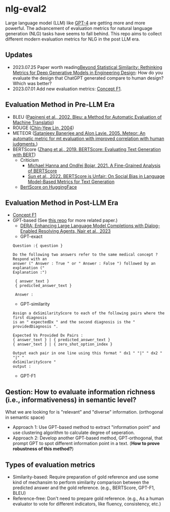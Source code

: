 # nlg-eval2
Large language model (LLM) like [GPT-4](https://openai.com/product/gpt-4)
are getting more and more powerful. The advancement of evaluation metrics 
for natural language generation (NLG) tasks have seems to fall behind. 
This repo aims to collect different modern evaluation metrics for NLG 
in the post LLM era.

## Updates
- 2023.07.25 Paper worth reading[Beyond Statistical Similarity: Rethinking Metrics for Deep Generative Models in Engineering Design](https://arxiv.org/abs/2302.02913): How do you evaluate the design
that ChatGPT generated compare to human design? Which was better?
- 2023.07.01 Add new evaluation metrics: [Concept F1](./concept_f1.md).

## Evaluation Method in Pre-LLM Era
- BLEU ([Papineni et al., 2002. Bleu: a Method for Automatic Evaluation of Machine Translatio](https://aclanthology.org/P02-1040/))
- ROUGE ([Chin-Yew Lin, 2004](https://www.microsoft.com/en-us/research/publication/rouge-a-package-for-automatic-evaluation-of-summaries/))
- METEOR ([Satanjeev Banerjee and Alon Lavie. 2005. Meteor: An automatic metric for mt evaluation with improved correlation with human judgments.](https://aclanthology.org/W05-0909/))
- BERTScore ([Zhang et al., 2019. BERTScore: Evaluating Text Generation with BERT](https://arxiv.org/abs/1904.09675))
    - Criticism
        - [Michael Hanna and Ondřej Bojar, 2021. A Fine-Grained Analysis of BERTScore](https://aclanthology.org/2021.wmt-1.59/)
        - [Sun et al., 2022. BERTScore is Unfair: On Social Bias in Language Model-Based Metrics for Text Generation](https://aclanthology.org/2022.emnlp-main.245/)
    - [BertScore on HuggingFace](https://huggingface.co/spaces/evaluate-metric/bertscore)

## Evaluation Method in Post-LLM Era
- [Concept F1](./concept_f1.md)
- GPT-based (See [this repo](https://github.com/THU-KEG/EvaluationPapers4ChatGPT#31-metrics) for more related paper.)
    - [DERA: Enhancing Large Language Model Completions with Dialog-Enabled Resolving Agents, Nair et al., 2023](https://arxiv.org/abs/2303.17071)
    - GPT-exact
    ```
    Question :{ question }

    Do the following two answers refer to the same medical concept ? Respond with an
    answer (" Answer : True " or " Answer : False ") followed by an explanation ("
    Explanation :")

     { answer_text }
     { predicted_answer_text }

     Answer :
    ```
    - GPT-similarity
    ```
    Assign a dxSimilarityScore to each of the following pairs where the first diagnosis
    is an " expectedDx " and the second diagnosis is the " providedDiagnosis ".

    Expected Vs Provided Dx Pairs :
    { answer_text } | { predicted_answer_text }
    { answer_text } | { zero_shot_option_index }

    Output each pair in one line using this format " dx1 " "|" " dx2 " "|" "
    dxSimilarityScore "
    output :
    ```
    - GPT-F1

## Qestion: How to evaluate information richness (i.e., informativeness) in semantic level?
What we are looking for is "relevant" and "diverse" information. (orthogonal in semantic space)
- Approach 1: Use GPT-based method to extract "information point" and use clustering algorithm
to calculate degree of seperation.
- Approach 2: Develop another GPT-based method, GPT-orthogonal, that prompt GPT to spot different
information point in a text. (**How to prove robustness of this method?**)

## Types of evaluation metrics
- Similarity-based: Require preparation of gold reference and use some kind of mechansim
to perform similarity comparison between the predicted answer and the gold reference. 
(e.g., BERTScore, GPT-F1, BLEU)
- Reference-free: Don't need to prepare gold reference. (e.g., As a human evaluator to vote
for different indicators, like fluency, consistency, etc.)
